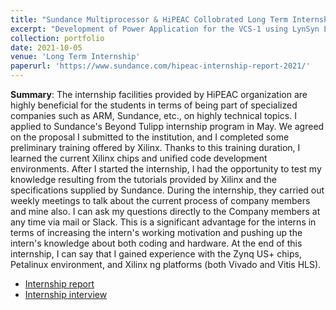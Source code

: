 ```yaml
---
title: "Sundance Multiprocessor & HiPEAC Collobrated Long Term Internship"
excerpt: "Development of Power Application for the VCS-1 using LynSyn Lite @ Sundance Multiprocessor Technology"
collection: portfolio
date: 2021-10-05
venue: 'Long Term Internship'
paperurl: 'https://www.sundance.com/hipeac-internship-report-2021/'
---
```


**Summary**: The internship facilities provided by HiPEAC organization are highly beneficial for the students in terms of being part of specialized companies such as ARM, Sundance, etc., on highly technical topics. I applied to Sundance's Beyond Tulipp internship program in May. We agreed on the proposal I submitted to the institution, and I completed some preliminary training offered by Xilinx. Thanks to this training duration, I learned the current Xilinx chips and unified code development environments. After I started the internship, I had the opportunity to test my knowledge resulting from the tutorials provided by Xilinx and the specifications supplied by Sundance. During the internship, they carried out weekly meetings to talk about the current process of company members and mine also. I can ask my questions directly to the Company members at any time via mail or Slack. This is a significant advantage for the interns in terms of increasing the intern's working motivation and pushing up the intern's knowledge about both coding and hardware. At the end of this internship, I can say that I gained experience with the Zynq US+ chips, Petalinux environment, and Xilinx ng platforms (both Vivado and Vitis HLS).


- [Internship report](https://www.sundance.com/hipeac-internship-report-2021/)
- [Internship interview](https://www.hipeac.net/news/6978/internship-interview-burak-topcu-on-deepening-his-xilinx-knowledge-at-sundance/)



